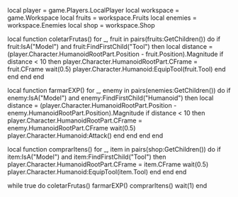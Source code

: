 local player = game.Players.LocalPlayer
local workspace = game.Workspace
local fruits = workspace.Fruits
local enemies = workspace.Enemies
local shop = workspace.Shop

local function coletarFrutas()
for _, fruit in pairs(fruits:GetChildren()) do
if fruit:IsA("Model") and fruit:FindFirstChild("Tool") then
local distance = (player.Character.HumanoidRootPart.Position - fruit.Position).Magnitude
if distance < 10 then
player.Character.HumanoidRootPart.CFrame = fruit.CFrame
wait(0.5)
player.Character.Humanoid:EquipTool(fruit.Tool)
end
end
end
end

local function farmarEXP()
for _, enemy in pairs(enemies:GetChildren()) do
if enemy:IsA("Model") and enemy:FindFirstChild("Humanoid") then
local distance = (player.Character.HumanoidRootPart.Position - enemy.HumanoidRootPart.Position).Magnitude
if distance < 10 then
player.Character.HumanoidRootPart.CFrame = enemy.HumanoidRootPart.CFrame
wait(0.5)
player.Character.Humanoid:Attack()
end
end
end
end

local function comprarItens()
for _, item in pairs(shop:GetChildren()) do
if item:IsA("Model") and item:FindFirstChild("Tool") then
player.Character.HumanoidRootPart.CFrame = item.CFrame
wait(0.5)
player.Character.Humanoid:EquipTool(item.Tool)
end
end
end

while true do
coletarFrutas()
farmarEXP()
comprarItens()
wait(1)
end
